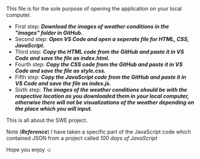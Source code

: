 This file is for the sole purpose of opening the application on your local computer.

- First step: ***Download the images of weather conditions in the "images" folder in GitHub.***
- Second step: ***Open VS Code and open a seperate file for HTML, CSS, JavaScript.***
- Third step: ***Copy the HTML code from the GitHub and paste it in VS Code and save the file as index.html.***
- Fourth step: ***Copy the CSS code from the GitHub and paste it in VS Code and save the file as style.css.***
- Fifth step: ***Copy the JavaScript code from the GitHub and paste it in VS Code and save the file as index.js.***
- Sixth step: ***The images of the weather conditions should be with the respective location as you downloaded them in your local computer, 
            otherwise there will not be visualizations of the weather depending on the place which you will input.***

This is all about the SWE project.

Note (***Reference***) I have taken a specific part of the JavaScript code which contained JSON from a project called *100 days of JavaScript*

Hope you enjoy ☺️
